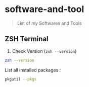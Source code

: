 # software-and-tool
> List of my Softwares and Tools

## ZSH Terminal

1. Check Version  (`zsh --version`)


```sh
zsh --version 
```

List all installed packages :

```sh
pkgutil --pkgs
```

